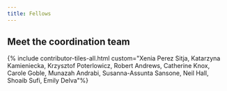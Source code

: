 ```yaml
---
title: Fellows
---
```


## Meet the coordination team

{% include contributor-tiles-all.html custom="Xenia Perez Sitja, Katarzyna Kamieniecka, Krzysztof Poterlowicz, Robert Andrews, Catherine Knox, Carole Goble, Munazah Andrabi, Susanna-Assunta Sansone, Neil Hall, Shoaib Sufi, Emily Delva"%}
